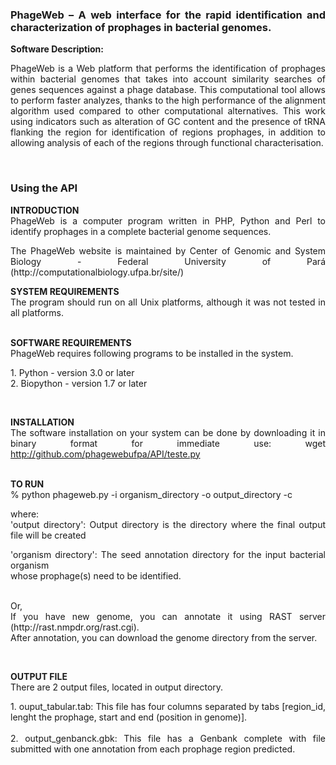 <h3 style="text-align: justify;"><strong>PhageWeb &ndash; A web interface for the rapid identification and characterization of prophages in bacterial genomes.</strong></h3>
<p style="text-align: justify;"><strong>Software Description:</strong></p>
<p style="text-align: justify;">PhageWeb is a Web platform that performs the identification of prophages within bacterial genomes that takes into account similarity searches of genes sequences against a phage database. This computational tool allows to perform faster analyzes, thanks to the high performance of the alignment algorithm used compared to other computational alternatives. This work using indicators such as alteration of GC content and the presence of tRNA flanking the region for identification of regions prophages, in addition to allowing analysis of each of the regions through functional characterisation.</p>
<p style="text-align: justify;">&nbsp;</p>
<h3 style="text-align: justify;"><strong>Using the API</strong></h3>
<p style="text-align: justify;"><strong>INTRODUCTION</strong><br />PhageWeb is a computer program written in PHP, Python and Perl to identify prophages in a complete bacterial genome sequences.</p>
<p style="text-align: justify;">The PhageWeb website is maintained by Center of Genomic and System Biology - Federal University of Par&aacute; (http://computationalbiology.ufpa.br/site/)</p>
<p style="text-align: justify;"><strong>SYSTEM REQUIREMENTS</strong><br />The program should run on all Unix platforms, although it was not tested in all platforms.</p>
<p style="text-align: justify;"><br /><strong>SOFTWARE REQUIREMENTS</strong><br />PhageWeb requires following programs to be installed in the system.</p>
<p style="text-align: justify;">1. Python - version 3.0 or later<br />2. Biopython - version 1.7 or later</p>
<p style="text-align: justify;">&nbsp;</p>
<p style="text-align: justify;"><strong>INSTALLATION</strong><br />The software installation on your system can be done by downloading it in binary format for immediate use: wget <a href="http://github.com/phagewebufpa/API/teste.py">http://github.com/phagewebufpa/API/teste.py</a></p>
<p style="text-align: justify;"><br /><strong>TO RUN</strong><br />% python phageweb.py -i organism_directory -o output_directory -c</p>
<p style="text-align: justify;">where:<br />'output directory': Output directory is the directory where the final output file will be created</p>
<p style="text-align: justify;">'organism directory': The seed annotation directory for the input bacterial organism <br />whose prophage(s) need to be identified.</p>
<p style="text-align: justify;"><br />Or, <br />If you have new genome, you can annotate it using RAST server (http://rast.nmpdr.org/rast.cgi). <br />After annotation, you can download the genome directory from the server.</p>
<p style="text-align: justify;">&nbsp;</p>
<p style="text-align: justify;"><strong>OUTPUT FILE</strong><br />There are 2 output files, located in output directory.</p>
<p style="text-align: justify;">1. ouput_tabular.tab: This file has four columns separated by tabs [region_id, lenght the prophage, start and end (position in genome)]. <br /> <br />2. output_genbanck.gbk: This file has a Genbank complete with file submitted with one annotation from each prophage region predicted.</p>
<p style="text-align: justify;">&nbsp;</p>
